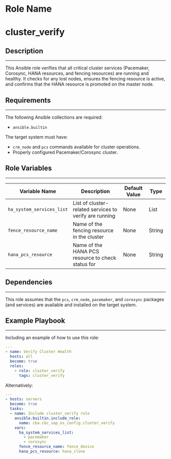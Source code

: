 Role Name
=========

# cluster_verify

## Description
------------
This Ansible role verifies that all critical cluster services (Pacemaker, Corosync, HANA resources, and fencing resources) are running and healthy. It checks for any lost nodes, ensures the fencing resource is active, and confirms that the HANA resource is promoted on the master node.

## Requirements
------------
The following Ansible collections are required:

- `ansible.builtin`

The target system must have:
- `crm_node` and `pcs` commands available for cluster operations.
- Properly configured Pacemaker/Corosync cluster.

## Role Variables
--------------
| Variable Name             | Description                                                | Default Value | Type   |
|---------------------------|------------------------------------------------------------|--------------|--------|
| `ha_system_services_list` | List of cluster-related services to verify are running    | None         | List   |
| `fence_resource_name`     | Name of the fencing resource in the cluster               | None         | String |
| `hana_pcs_resource`       | Name of the HANA PCS resource to check status for         | None         | String |

## Dependencies
------------
This role assumes that the `pcs`, `crm_node`, `pacemaker`, and `corosync` packages (and services) are available and installed on the target system.

## Example Playbook
----------------

Including an example of how to use this role:

```yaml
---
- name: Verify Cluster Health
  hosts: all
  become: true
  roles:
    - role: cluster_verify
      tags: cluster_verify
```

Alternatively: 

```yaml
---
- hosts: servers
  become: true
  tasks:
  - name: Include cluster_verify role
    ansible.builtin.include_role:
      name: cba.cbc_sap_os_config.cluster_verify
    vars:
      ha_system_services_list:
        - pacemaker
        - corosync
      fence_resource_name: fence_device
      hana_pcs_resource: hana_clone

```
